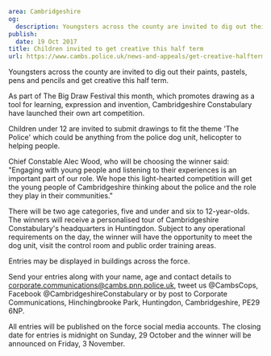 ```yaml
area: Cambridgeshire
og:
  description: Youngsters across the county are invited to dig out their paints, pastels, pens and pencils and get creative this half term.
publish:
  date: 19 Oct 2017
title: Children invited to get creative this half term
url: https://www.cambs.police.uk/news-and-appeals/get-creative-halfterm
```

Youngsters across the county are invited to dig out their paints, pastels, pens and pencils and get creative this half term.

As part of The Big Draw Festival this month, which promotes drawing as a tool for learning, expression and invention, Cambridgeshire Constabulary have launched their own art competition.

Children under 12 are invited to submit drawings to fit the theme 'The Police' which could be anything from the police dog unit, helicopter to helping people.

Chief Constable Alec Wood, who will be choosing the winner said: "Engaging with young people and listening to their experiences is an important part of our role. We hope this light-hearted competition will get the young people of Cambridgeshire thinking about the police and the role they play in their communities."

There will be two age categories, five and under and six to 12-year-olds. The winners will receive a personalised tour of Cambridgeshire Constabulary's headquarters in Huntingdon. Subject to any operational requirements on the day, the winner will have the opportunity to meet the dog unit, visit the control room and public order training areas.

Entries may be displayed in buildings across the force.

Send your entries along with your name, age and contact details to corporate.communications@cambs.pnn.police.uk, tweet us @CambsCops, Facebook @CambridgeshireConstabulary or by post to Corporate Communications, Hinchingbrooke Park, Huntingdon, Cambridgeshire, PE29 6NP.

All entries will be published on the force social media accounts. The closing date for entries is midnight on Sunday, 29 October and the winner will be announced on Friday, 3 November.

